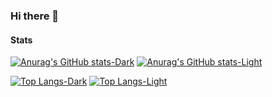 ### Hi there 👋



#### Stats
[![Anurag's GitHub stats-Dark](https://github-readme-stats.vercel.app/api?username=marichiiin&show_icons=true&hide=stars&theme=chartreuse-dark#gh-dark-mode-only)](https://github.com/anuraghazra/github-readme-stats#gh-dark-mode-only)
[![Anurag's GitHub stats-Light](https://github-readme-stats.vercel.app/api?username=marichiiin&border_color=0969da&show_icons=true&hide=stars&theme=buefy#gh-light-mode-only)](https://github.com/anuraghazra/github-readme-stats#gh-light-mode-only)


[![Top Langs-Dark](https://github-readme-stats.vercel.app/api/top-langs/?username=marichiiin&layout=compact&theme=chartreuse-dark#gh-dark-mode-only)](https://github.com/anuraghazra/github-readme-stats#gh-dark-mode-only)
[![Top Langs-Light](https://github-readme-stats.vercel.app/api/top-langs/?username=marichiiin&border_color=0969da&layout=compact&theme=buefy#gh-light-mode-only)](https://github.com/anuraghazra/github-readme-stats#gh-light-mode-only)

<!--
**marichiiin/marichiiin** is a ✨ _special_ ✨ repository because its `README.md` (this file) appears on your GitHub profile.

Here are some ideas to get you started:

- 🔭 I’m currently working on ...
- 🌱 I’m currently learning ...
- 👯 I’m looking to collaborate on ...
- 🤔 I’m looking for help with ...
- 💬 Ask me about ...
- 📫 How to reach me: ...
- 😄 Pronouns: ...
- ⚡ Fun fact: ...
-->
